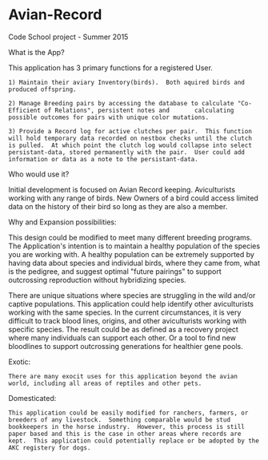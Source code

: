 # Avian-Record
Code School project - Summer 2015

What is the App?

  This application has 3 primary functions for a registered User.
  
    1) Maintain their aviary Inventory(birds).  Both aquired birds and produced offspring.
    
    2) Manage Breeding pairs by accessing the database to calculate "Co-Efficient of Relations", persistent notes and       calculating possible outcomes for pairs with unique color mutations.
    
    3) Provide a Record log for active clutches per pair.  This function will hold temporary data recorded on nestbox checks until the clutch is pulled.  At which point the clutch log would collapse into select persistant-data, stored permanently with the pair.  User could add information or data as a note to the persistant-data.


Who would use it?

  Initial development is focused on Avian Record keeping.  Aviculturists working with any range of birds.
  New Owners of a bird could access limited data on the history of their bird so long as they are also a member.



Why and Expansion possibilities:

  This design could be modified to meet many different breeding programs.  The Application's intention is to maintain a healthy population of the species you are working with.  A healthy population can be extremely supported by having data about species and individual birds, where they came from, what is the pedigree, and suggest optimal "future pairings" to support outcrossing reproduction without hybridizing species.
  
  There are unique situations where species are struggling in the wild and/or captive populations.  This application could help identify other aviculturists working with the same species. In the current circumstances, it is very difficult to track blood lines, origins, and other aviculturists working with specific species. The result could be as defined as a recovery project where many individuals can support each other.  Or a tool to find new bloodlines to support outcrossing generations for healthier gene pools.
  
  
  Exotic:
  
    There are many exocit uses for this application beyond the avian world, including all areas of reptiles and other pets.
    
  Domesticated:
  
    This application could be easily modified for ranchers, farmers, or breeders of any livestock.  Something comparable would be stud bookkeepers in the horse industry.  However, this process is still paper based and this is the case in other areas where records are kept.  This application could potentially replace or be adopted by the AKC registery for dogs.


